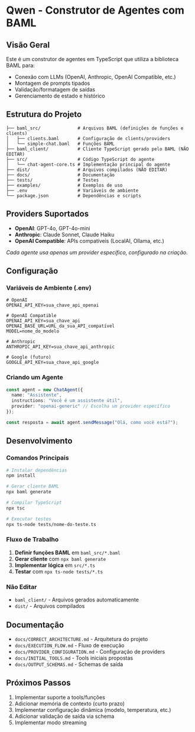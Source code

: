 # Qwen - Construtor de Agentes com BAML

## Visão Geral

Este é um construtor de agentes em TypeScript que utiliza a biblioteca BAML para:
- Conexão com LLMs (OpenAI, Anthropic, OpenAI Compatible, etc.)
- Montagem de prompts tipados
- Validação/formatagem de saídas
- Gerenciamento de estado e histórico

## Estrutura do Projeto

```
├── baml_src/              # Arquivos BAML (definições de funções e clients)
│   ├── clients.baml       # Configuração de clients/providers
│   └── simple-chat.baml   # Funções BAML
├── baml_client/           # Cliente TypeScript gerado pelo BAML (NÃO EDITAR)
├── src/                   # Código TypeScript do agente
│   └── chat-agent-core.ts # Implementação principal do agente
├── dist/                  # Arquivos compilados (NÃO EDITAR)
├── docs/                  # Documentação
├── tests/                 # Testes
├── examples/              # Exemplos de uso
├── .env                   # Variáveis de ambiente
└── package.json           # Dependências e scripts
```

## Providers Suportados

- **OpenAI**: GPT-4o, GPT-4o-mini
- **Anthropic**: Claude Sonnet, Claude Haiku
- **OpenAI Compatible**: APIs compatíveis (LocalAI, Ollama, etc.)

*Cada agente usa apenas um provider específico, configurado na criação.*

## Configuração

### Variáveis de Ambiente (.env)
```env
# OpenAI
OPENAI_API_KEY=sua_chave_api_openai

# OpenAI Compatible
OPENAI_API_KEY=sua_chave_api
OPENAI_BASE_URL=URL_da_sua_API_compatível
MODEL=nome_do_modelo

# Anthropic
ANTHROPIC_API_KEY=sua_chave_api_anthropic

# Google (futuro)
GOOGLE_API_KEY=sua_chave_api_google
```

### Criando um Agente
```typescript
const agent = new ChatAgent({
  name: "Assistente",
  instructions: "Você é um assistente útil",
  provider: "openai-generic" // Escolha um provider específico
});

const resposta = await agent.sendMessage("Olá, como você está?");
```

## Desenvolvimento

### Comandos Principais
```bash
# Instalar dependências
npm install

# Gerar cliente BAML
npx baml generate

# Compilar TypeScript
npx tsc

# Executar testes
npx ts-node tests/nome-do-teste.ts
```

### Fluxo de Trabalho
1. **Definir funções BAML** em `baml_src/*.baml`
2. **Gerar cliente** com `npx baml generate`
3. **Implementar lógica** em `src/*.ts`
4. **Testar** com `npx ts-node tests/*.ts`

### Não Editar
- `baml_client/` - Arquivos gerados automaticamente
- `dist/` - Arquivos compilados

## Documentação

- `docs/CORRECT_ARCHITECTURE.md` - Arquitetura do projeto
- `docs/EXECUTION_FLOW.md` - Fluxo de execução
- `docs/PROVIDER_CONFIGURATION.md` - Configuração de providers
- `docs/INITIAL_TOOLS.md` - Tools iniciais propostas
- `docs/OUTPUT_SCHEMAS.md` - Schemas de saída

## Próximos Passos

1. Implementar suporte a tools/funções
2. Adicionar memória de contexto (curto prazo)
3. Implementar configuração dinâmica (modelo, temperatura, etc.)
4. Adicionar validação de saída via schema
5. Implementar modo streaming
